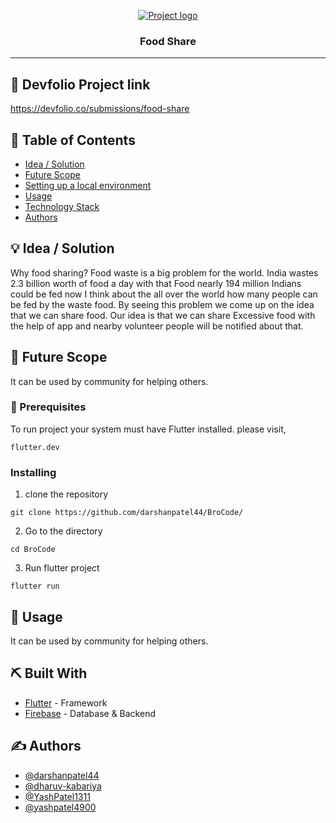 <p align="center">
  <a href="" rel="noopener">
 <img src="https://i.imgur.com/AZ2iWek.png" alt="Project logo"></a>
</p>
<h3 align="center">Food Share</h3>

---
## 🔗 Devfolio Project link  

https://devfolio.co/submissions/food-share

## 📝 Table of Contents

- [Idea / Solution](#idea)
- [Future Scope](#future_scope)
- [Setting up a local environment](#getting_started)
- [Usage](#usage)
- [Technology Stack](#tech_stack)
- [Authors](#authors)

## 💡 Idea / Solution <a name = "idea"></a>

Why food sharing? Food waste is a big problem for the world. India wastes 2.3 billion worth of food a day with that Food nearly 194 million Indians could be fed now I think about the all over the world how many people can be fed by the waste food. By seeing this problem we come up on the idea that we can share food. Our idea is that we can share Excessive food with the help of  app and nearby volunteer people will be notified about that.

## 🚀 Future Scope <a name = "future_scope"></a>

It can be used by community for helping others.

### 🏁 Prerequisites 

To run project your system must have Flutter installed.
please visit,
```
flutter.dev
```

### Installing <a name = "getting_started"></a>

1. clone the repository 
```
git clone https://github.com/darshanpatel44/BroCode/
```
2. Go to the directory 
```
cd BroCode
```
3. Run flutter project
```
flutter run
```

## 🎈 Usage <a name="usage"></a>

It can be used by community for helping others.

## ⛏️ Built With <a name = "tech_stack"></a>

- [Flutter](https://www.flutter.dev/) - Framework
- [Firebase](https://firebase.google.com/) - Database & Backend 

## ✍️ Authors <a name = "authors"></a>

- [@darshanpatel44](https://github.com/darshanpatel44)
- [@dharuv-kabariya](https://github.com/dharuv-kabariya)
- [@YashPatel1311](https://github.com/YashPatel1311)
- [@yashpatel4900](https://github.com/yashpatel4900)
